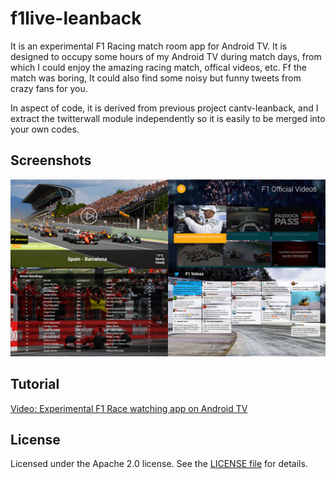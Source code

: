 # f1live-leanback
It is an experimental F1 Racing match room app for Android TV. It is designed to occupy some hours of my Android TV during match days, from which I could enjoy the amazing racing match, offical videos, etc. Ff the match was boring, It could also find some noisy but funny tweets from crazy fans for you. 

In aspect of code, it is derived from previous project cantv-leanback, and I extract the twitterwall module independently so it is easily to be merged into your own codes.

## Screenshots

[![Screenshot](screenshot.jpg)](https://github.com/q1yh/f1live-leanback/raw/master/screenshot.jpg)

## Tutorial
[Video: Experimental F1 Race watching app on Android TV](https://www.youtube.com/watch?v=hjevrgtkij4)

## License

Licensed under the Apache 2.0 license. See the [LICENSE file][license] for details.

[license]: LICENSE

